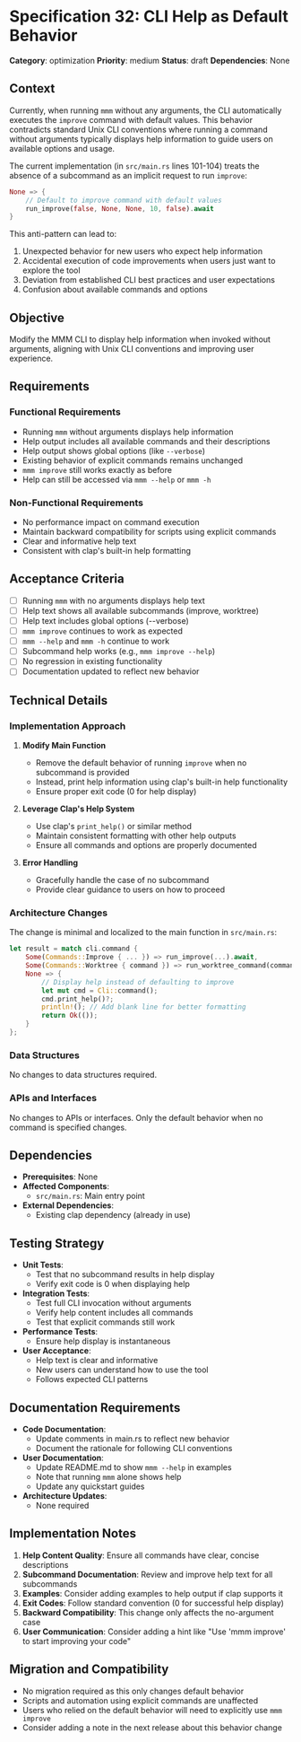 # Specification 32: CLI Help as Default Behavior

**Category**: optimization
**Priority**: medium
**Status**: draft
**Dependencies**: None

## Context

Currently, when running `mmm` without any arguments, the CLI automatically executes the `improve` command with default values. This behavior contradicts standard Unix CLI conventions where running a command without arguments typically displays help information to guide users on available options and usage.

The current implementation (in `src/main.rs` lines 101-104) treats the absence of a subcommand as an implicit request to run `improve`:

```rust
None => {
    // Default to improve command with default values
    run_improve(false, None, None, 10, false).await
}
```

This anti-pattern can lead to:
1. Unexpected behavior for new users who expect help information
2. Accidental execution of code improvements when users just want to explore the tool
3. Deviation from established CLI best practices and user expectations
4. Confusion about available commands and options

## Objective

Modify the MMM CLI to display help information when invoked without arguments, aligning with Unix CLI conventions and improving user experience.

## Requirements

### Functional Requirements
- Running `mmm` without arguments displays help information
- Help output includes all available commands and their descriptions
- Help output shows global options (like `--verbose`)
- Existing behavior of explicit commands remains unchanged
- `mmm improve` still works exactly as before
- Help can still be accessed via `mmm --help` or `mmm -h`

### Non-Functional Requirements
- No performance impact on command execution
- Maintain backward compatibility for scripts using explicit commands
- Clear and informative help text
- Consistent with clap's built-in help formatting

## Acceptance Criteria

- [ ] Running `mmm` with no arguments displays help text
- [ ] Help text shows all available subcommands (improve, worktree)
- [ ] Help text includes global options (--verbose)
- [ ] `mmm improve` continues to work as expected
- [ ] `mmm --help` and `mmm -h` continue to work
- [ ] Subcommand help works (e.g., `mmm improve --help`)
- [ ] No regression in existing functionality
- [ ] Documentation updated to reflect new behavior

## Technical Details

### Implementation Approach

1. **Modify Main Function**
   - Remove the default behavior of running `improve` when no subcommand is provided
   - Instead, print help information using clap's built-in help functionality
   - Ensure proper exit code (0 for help display)

2. **Leverage Clap's Help System**
   - Use clap's `print_help()` or similar method
   - Maintain consistent formatting with other help outputs
   - Ensure all commands and options are properly documented

3. **Error Handling**
   - Gracefully handle the case of no subcommand
   - Provide clear guidance to users on how to proceed

### Architecture Changes

The change is minimal and localized to the main function in `src/main.rs`:

```rust
let result = match cli.command {
    Some(Commands::Improve { ... }) => run_improve(...).await,
    Some(Commands::Worktree { command }) => run_worktree_command(command).await,
    None => {
        // Display help instead of defaulting to improve
        let mut cmd = Cli::command();
        cmd.print_help()?;
        println!(); // Add blank line for better formatting
        return Ok(());
    }
};
```

### Data Structures
No changes to data structures required.

### APIs and Interfaces
No changes to APIs or interfaces. Only the default behavior when no command is specified changes.

## Dependencies

- **Prerequisites**: None
- **Affected Components**: 
  - `src/main.rs`: Main entry point
- **External Dependencies**: 
  - Existing clap dependency (already in use)

## Testing Strategy

- **Unit Tests**: 
  - Test that no subcommand results in help display
  - Verify exit code is 0 when displaying help
- **Integration Tests**: 
  - Test full CLI invocation without arguments
  - Verify help content includes all commands
  - Test that explicit commands still work
- **Performance Tests**: 
  - Ensure help display is instantaneous
- **User Acceptance**: 
  - Help text is clear and informative
  - New users can understand how to use the tool
  - Follows expected CLI patterns

## Documentation Requirements

- **Code Documentation**: 
  - Update comments in main.rs to reflect new behavior
  - Document the rationale for following CLI conventions
- **User Documentation**: 
  - Update README.md to show `mmm --help` in examples
  - Note that running `mmm` alone shows help
  - Update any quickstart guides
- **Architecture Updates**: 
  - None required

## Implementation Notes

1. **Help Content Quality**: Ensure all commands have clear, concise descriptions
2. **Subcommand Documentation**: Review and improve help text for all subcommands
3. **Examples**: Consider adding examples to help output if clap supports it
4. **Exit Codes**: Follow standard convention (0 for successful help display)
5. **Backward Compatibility**: This change only affects the no-argument case
6. **User Communication**: Consider adding a hint like "Use 'mmm improve' to start improving your code"

## Migration and Compatibility

- No migration required as this only changes default behavior
- Scripts and automation using explicit commands are unaffected
- Users who relied on the default behavior will need to explicitly use `mmm improve`
- Consider adding a note in the next release about this behavior change
